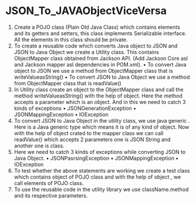 # JSON_To_JAVAObjectViceVersa
1.	Create a POJO class (Plain Old Java Class) which contains elements and its getters and setters, this class implements Serializable interface. All the elements in this class should be private.
2.	 To create a reusable code which converts Java object to JSON and JSON to Java Object we create a Utility class. This contains ObjectMapper class obtained from Jackson API.
(Add Jackson Core asl and Jackson mapper asl dependencies in POM.xml).
•	To convert Java object to JSON we use a method from ObjectMapper class that is writeValueasString()
•	To convert JSON to Java Object we use a method from ObjectMapper class that is readValue()
3.	In Utility class create an object to the ObjectMapper class and call the method writeValueasString() with the help of object. Here the method accepts a parameter which is an object. And in this we need to catch 3 kinds of exceptions
•	JSONGenerationException
•	JSONMappingException
•	IOException
4.	To convert JSON to Java Object in the utility class, we use java generic <T>. Here <T> is a Java generic type which means it is of any kind of object.  Now with the help of object crated to the mapper class we can call readValue() which accepts 2 parameters one is JSON String and another one is class.
5.	Here we need to catch 3 kinds of exceptions while converting JSON to Java Object.
•	JSONPasrsingException
•	JSONMappingException
•	IOException
6.	To test whether the above statements are working we create a test class which contains object of POJO class and with the help of object , we call elements of POJO class.
7.	To use the reusable code in the utility library we use className.method and its respective parameters.


